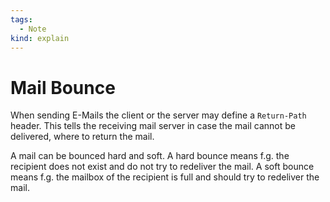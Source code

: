 ```yaml
---
tags:
  - Note
kind: explain
---
```

# Mail Bounce

When sending E-Mails the client or the server may define a `Return-Path` header. This tells the receiving mail server in case the mail cannot be delivered, where to return the mail.

A mail can be bounced hard and soft. A hard bounce means f.g. the recipient does not exist and do not try to redeliver the mail. A soft bounce means f.g. the mailbox of the recipient is full and should try to redeliver the mail.
